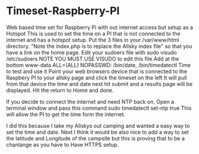 # Timeset-Raspberry-PI
Web based time set for Raspberry Pi with out internet access but setup as a Hotspot 
This is used to set the time on a PI that is not connected to the internet and has a hotspot setup.
Put the 3 files in your /var/www/html directory. "Note the index.php is to replace the Allsky index file" so that you have a link on the home page.
Edit your sudoers file with sudo visudo /etc/sudoers 
NOTE YOU MUST USE VISUDO to edit this file
Add at the bottom www-data ALL=(ALL) NOPASSWD: /bin/date, /bin/timedatectl
Time to test and use it
Point your web browsers device that is connected to the Raspbery PI to your allsky page and click the timeset on the left
It will pull from that device the time and date next hit submit and a results page will be displayed. Hit the return to Home and done.

If you decide to connect the internet and need NTP back on. Open a terminal window and pass this command sudo timedatectl set-ntp true This will allow the PI to get the time form the internet.

I did this because I take my Allskys out camping and wanted a easy way to set the time and date.
Next I think it would be also nice to add a way to set the latitude and Longitude of the campsite but this is proving that to be a chanlange as you have to Have HTTPS setup.
